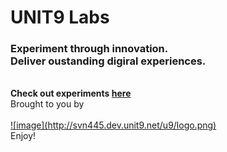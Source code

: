 UNIT9 Labs
======

<h3>
Experiment through innovation.<br>
Deliver oustanding digiral experiences.
</h3>

<br>
<b>Check out experiments <a href="http://unit9.github.io/labs/" target="_blank">here</a> </b>


<br>
Brought to you by <br><br><a href="http://unit9.com">![image](http://svn445.dev.unit9.net/u9/logo.png)</a>

<br>
Enjoy!
